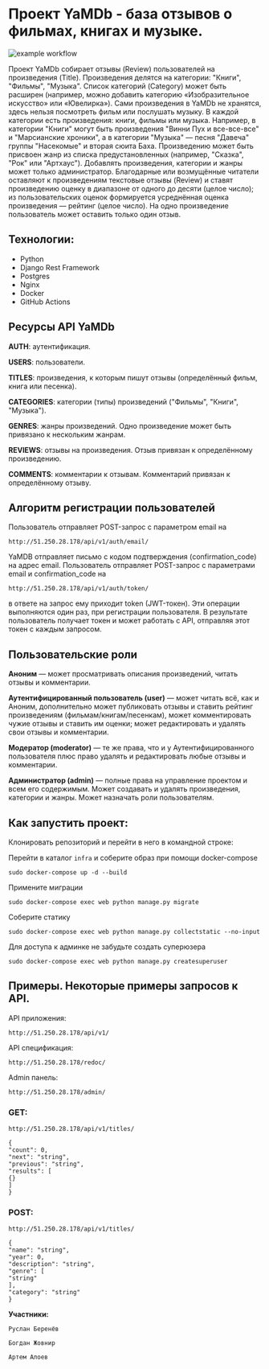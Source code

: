 # Проект YaMDb - база отзывов о фильмах, книгах и музыке.

![example workflow](https://github.com/Wwwoper/yamdb_final/actions/workflows/yamdb_workflow.yaml/badge.svg?event=push)

Проект YaMDb собирает отзывы (Review) пользователей на произведения (Title). Произведения делятся на категории: "Книги", "Фильмы", "Музыка". Список категорий (Category) может быть расширен (например, можно добавить категорию «Изобразительное искусство» или «Ювелирка»).
Сами произведения в YaMDb не хранятся, здесь нельзя посмотреть фильм или послушать музыку.
В каждой категории есть произведения: книги, фильмы или музыка. Например, в категории "Книги" могут быть произведения "Винни Пух и все-все-все" и "Марсианские хроники", а в категории "Музыка" — песня "Давеча" группы "Насекомые" и вторая сюита Баха. Произведению может быть присвоен жанр из списка предустановленных (например, "Сказка", "Рок" или "Артхаус"). Добавлять произведения, категории и жанры может только администратор.
Благодарные или возмущённые читатели оставляют к произведениям текстовые отзывы (Review) и ставят произведению оценку в диапазоне от одного до десяти (целое число); из пользовательских оценок формируется усреднённая оценка произведения — рейтинг (целое число). На одно произведение пользователь может оставить только один отзыв.

## Технологии:
- Python
- Django Rest Framework
- Postgres
- Nginx
- Docker
- GitHub Actions

## Ресурсы API YaMDb
**AUTH**: аутентификация.

**USERS**: пользователи.

**TITLES**: произведения, к которым пишут отзывы (определённый фильм, книга или песенка).

**CATEGORIES**: категории (типы) произведений ("Фильмы", "Книги", "Музыка").

**GENRES**: жанры произведений. Одно произведение может быть привязано к нескольким жанрам.

**REVIEWS**: отзывы на произведения. Отзыв привязан к определённому произведению.

**COMMENTS**: комментарии к отзывам. Комментарий привязан к определённому отзыву.

## Алгоритм регистрации пользователей
Пользователь отправляет POST-запрос с параметром email на 
```
http://51.250.28.178/api/v1/auth/email/
```
YaMDB отправляет письмо с кодом подтверждения (confirmation_code) на адрес email.
Пользователь отправляет POST-запрос с параметрами email и confirmation_code на
```
http://51.250.28.178/api/v1/auth/token/
```
в ответе на запрос ему приходит token (JWT-токен).
Эти операции выполняются один раз, при регистрации пользователя. В результате пользователь получает токен и может работать с API, отправляя этот токен с каждым запросом.

## Пользовательские роли
**Аноним** — может просматривать описания произведений, читать отзывы и комментарии.

**Аутентифицированный пользователь (user)** — может читать всё, как и Аноним, дополнительно может публиковать отзывы и ставить рейтинг произведениям (фильмам/книгам/песенкам), может комментировать чужие отзывы и ставить им оценки; может редактировать и удалять свои отзывы и комментарии.

**Модератор (moderator)** — те же права, что и у Аутентифицированного пользователя плюс право удалять и редактировать любые отзывы и комментарии.

**Администратор (admin)** — полные права на управление проектом и всем его содержимым. Может создавать и удалять произведения, категории и жанры. Может назначать роли пользователям.

## Как запустить проект:

Клонировать репозиторий и перейти в него в командной строке:

Перейти в каталог `infra`  и соберите образ при помощи docker-compose
```
sudo docker-compose up -d --build
```
Примените миграции
```
sudo docker-compose exec web python manage.py migrate
```
Соберите статику
```
sudo docker-compose exec web python manage.py collectstatic --no-input
```
Для доступа к админке не забудьте создать суперюзера
```
sudo docker-compose exec web python manage.py createsuperuser
```

## Примеры. Некоторые примеры запросов к API.

API приложения:
```
http://51.250.28.178/api/v1/
```
API спецификация:
```
http://51.250.28.178/redoc/
```
Admin панель:
```
http://51.250.28.178/admin/
```


### GET:

```
http://51.250.28.178/api/v1/titles/
```

```
{
"count": 0,
"next": "string",
"previous": "string",
"results": [
{}
]
}
```

### POST:

```
http://51.250.28.178/api/v1/titles/
```

```
{
"name": "string",
"year": 0,
"description": "string",
"genre": [
"string"
],
"category": "string"
}
```

**Участники:**

```
Руслан Беренёв
```

```
Богдан Жовнир
```

```
Артем Алоев
```

